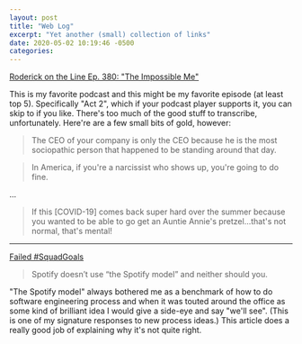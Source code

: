 ```yaml
---
layout: post
title: "Web Log"
excerpt: "Yet another (small) collection of links"
date: 2020-05-02 10:19:46 -0500
categories: 
---
```


[Roderick on the Line Ep. 380: "The Impossible Me"](http://www.merlinmann.com/roderick/ep-380-the-impossible-me.html)

This is my favorite podcast and this might be my favorite episode (at least top 5). Specifically "Act 2", which if your podcast player supports it, you can skip to if you like. There's too much of the good stuff to transcribe, unfortunately. Here're are a few small bits of gold, however:

>The CEO of your company is only the CEO because he is the most sociopathic person that happened to be standing around that day.

>In America, if you're a narcissist who shows up, you're going to do fine.

...

>If this [COVID-19] comes back super hard over the summer because you wanted to be able to go get an Auntie Annie's pretzel...that's not normal, that's mental!

---

[Failed #SquadGoals](https://www.jeremiahlee.com/posts/failed-squad-goals/)

>Spotify doesn’t use “the Spotify model”
and neither should you.

"The Spotify model" always bothered me as a benchmark of how to do software engineering process and when it was touted around the office as some kind of brilliant idea I would give a side-eye and say "we'll see". (This is one of my signature responses to new process ideas.) This article does a really good job of explaining why it's not quite right.